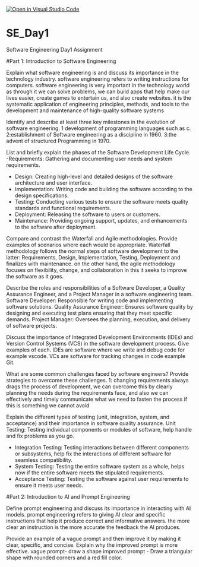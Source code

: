 [![Open in Visual Studio Code](https://classroom.github.com/assets/open-in-vscode-2e0aaae1b6195c2367325f4f02e2d04e9abb55f0b24a779b69b11b9e10269abc.svg)](https://classroom.github.com/online_ide?assignment_repo_id=18393466&assignment_repo_type=AssignmentRepo)
# SE_Day1
Software Engineering Day1 Assignment

#Part 1: Introduction to Software Engineering

Explain what software engineering is and discuss its importance in the technology industry. 
software engineering refers to writing instructions for computers. software engineering is very important in the technology world as through it we can solve problems, we can build apps that help make our lives easier, create games to entertain us, and also create websites.
it is the systematic application of engineering principles, methods, and tools to the development and maintenance of high-quality software systems

Identify and describe at least three key milestones in the evolution of software engineering.
1 development of programming languages such as c.
2:establishment of Software engineering as a discipline in 1960.
3:the advent of structured Programming in 1970.


List and briefly explain the phases of the Software Development Life Cycle.
  -Requirements: Gathering and documenting user needs and system requirements.
  - Design: Creating high-level and detailed designs of the software architecture and user interface.
  - Implementation: Writing code and building the software according to the design specifications.
  - Testing: Conducting various tests to ensure the software meets quality standards and functional requirements.
  - Deployment: Releasing the software to users or customers.
  - Maintenance: Providing ongoing support, updates, and enhancements to the software after deployment.



Compare and contrast the Waterfall and Agile methodologies. Provide examples of scenarios where each would be appropriate.
Waterfall methodology follows the normal steps of software development to the latter: Requirements, Design, Implementation, Testing, Deployment and finalizes with maintenance. on the other hand, the agile methodology focuses on flexibility, change, and collaboration in this it seeks to improve the software as it goes.


Describe the roles and responsibilities of a Software Developer, a Quality Assurance Engineer, and a Project Manager in a software engineering team.
Software Developer: Responsible for writing code and implementing software solutions.
Quality Assurance Engineer: Ensures software quality by designing and executing test plans ensuring that they meet specific demands.
Project Manager: Oversees the planning, execution, and delivery of software projects.



Discuss the importance of Integrated Development Environments (IDEs) and Version Control Systems (VCS) in the software development process. Give examples of each.
IDEs are software where we write and debug code for example vscode.
VCs are software for tracking changes in code example Git.


What are some common challenges faced by software engineers? Provide strategies to overcome these challenges.
1: changing requirements always drags the process of development, we  can overcome this by clearly planning the needs during the requirements face, and also we can effectively and timely communicate what we need to fasten the process if this is something we cannot avoid


Explain the different types of testing (unit, integration, system, and acceptance) and their importance in software quality assurance.
 Unit Testing: Testing individual components or modules of software, help handle and fix problems as you go.
  - Integration Testing: Testing interactions between different components or subsystems, help fix the interactions of different software for seamless compatibility. 
  - System Testing: Testing the entire software system as a whole, helps now if the entire software meets the stipulated requirements.
  - Acceptance Testing: Testing the software against user requirements to ensure it meets user needs.



#Part 2: Introduction to AI and Prompt Engineering


Define prompt engineering and discuss its importance in interacting with AI models. 
prompt engineering refers to giving AI clear and specific instructions that help it produce correct and informative answers. the more clear an instruction is the more accurate the feedback the AI produces.


Provide an example of a vague prompt and then improve it by making it clear, specific, and concise. Explain why the improved prompt is more effective.
vague prompt- draw a shape
improved prompt - Draw a triangular shape with rounded corners and a red fill color.
